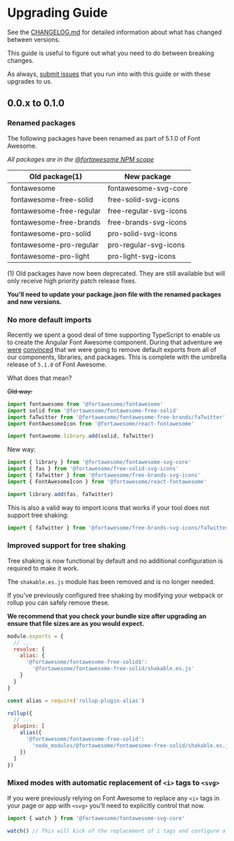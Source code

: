 # Upgrading Guide

See the [CHANGELOG.md](./CHANGELOG.md) for detailed information about what has changed between versions.

This guide is useful to figure out what you need to do between breaking changes.

As always, [submit issues](https://github.com/FortAwesome/react-fontawesome/issues/new) that you run into with this guide or with these upgrades to us.

## 0.0.x to 0.1.0

### Renamed packages

The following packages have been renamed as part of 5.1.0 of Font Awesome.

_All packages are in the [@fortawesome NPM scope](https://www.npmjs.com/search?q=scope:fortawesome&page=1&ranking=optimal)_

| Old package(1)           | New package            |
| ------------------------ | ---------------------- |
| fontawesome              | fontawesome-svg-core   |
| fontawesome-free-solid   | free-solid-svg-icons   |
| fontawesome-free-regular | free-regular-svg-icons |
| fontawesome-free-brands  | free-brands-svg-icons  |
| fontawesome-pro-solid    | pro-solid-svg-icons    |
| fontawesome-pro-regular  | pro-regular-svg-icons  |
| fontawesome-pro-light    | pro-light-svg-icons    |

(1) Old packages have now been deprecated. They are still available but will only receive high priority patch release fixes.

**You'll need to update your package.json file with the renamed packages and new versions.**

### No more default imports

Recently we spent a good deal of time supporting TypeScript to enable us to
create the Angular Font Awesome component. During that adventure we
[were](https://basarat.gitbooks.io/typescript/docs/tips/defaultIsBad.html)
[convinced](https://blog.neufund.org/why-we-have-banned-default-exports-and-you-should-do-the-same-d51fdc2cf2ad)
that we were going to remove default exports from all of our components,
libraries, and packages. This is complete with the umbrella release of `5.1.0` of Font Awesome.

What does that mean?

~~Old way:~~

```javascript
import fontawesome from '@fortawesome/fontawesome'
import solid from '@fortawesome/fontawesome-free-solid'
import faTwitter from '@fortawesome/fontawesome-free-brands/faTwitter'
import FontAwesomeIcon from '@fortawesome/react-fontawesome'

import fontaweome.library.add(solid, faTwitter)
```

New way:

```javascript
import { library } from '@fortawesome/fontawesome-svg-core'
import { fas } from '@fortawesome/free-solid-svg-icons'
import { faTwitter } from '@fortawesome/free-brands-svg-icons'
import { FontAwesomeIcon } from '@fortawesome/react-fontawesome'

import library.add(fas, faTwitter)
```

This is also a valid way to import icons that works if your tool does not support tree shaking:

```javascript
import { faTwitter } from '@fortawesome/free-brands-svg-icons/faTwitter'
```

### Improved support for tree shaking

Tree shaking is now functional by default and no additional configuration is required to make it work.

The `shakable.es.js` module has been removed and is no longer needed.

If you've previously configured tree shaking by modifying your webpack or rollup you can safely remove these.

**We recommend that you check your bundle size after upgrading an ensure that file sizes are as you would expect.**

```javascript
module.exports = {
  // ...
  resolve: {
    alias: {
      '@fortawesome/fontawesome-free-solid$':
        '@fortawesome/fontawesome-free-solid/shakable.es.js'
    }
  }
}
```

```javascript
const alias = require('rollup-plugin-alias')

rollup({
  // ...
  plugins: [
    alias({
      '@fortawesome/fontawesome-free-solid':
        'node_modules/@fortawesome/fontawesome-free-solid/shakable.es.js'
    })
  ]
})
```

### Mixed modes with automatic replacement of `<i>` tags to `<svg>`

If you were previously relying on Font Awesome to replace any `<i>` tags in
your page or app with `<svg>` you'll need to explicitly control that now.

```javascript
import { watch } from '@fortawesome/fontawesome-svg-core'

watch() // This will kick of the replacement of i tags and configure a MutationObserver
```
